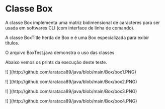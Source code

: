 # Classe Box

<p>A classe Box implementa uma matriz bidimensional de caracteres para ser usada em softwares CLI (com interface de linha de comando).</p>
<p>A classe BoxTitle herda de Box e é uma Box especializada para exibir títulos.</p>
<p>O arquivo BoxTest.java demonstra o uso das classes</p>
<p>Abaixo vemos os prints da execução deste teste.</p>
<p> ![ ](http://github.com/arataca89/java/blob/main/Box/box1.PNG) </p>
<p> ![ ](http://github.com/arataca89/java/blob/main/Box/box2.PNG) </p>
<p> ![ ](http://github.com/arataca89/java/blob/main/Box/box3.PNG) </p>
<p> ![ ](http://github.com/arataca89/java/blob/main/Box/box4.PNG) </p>

